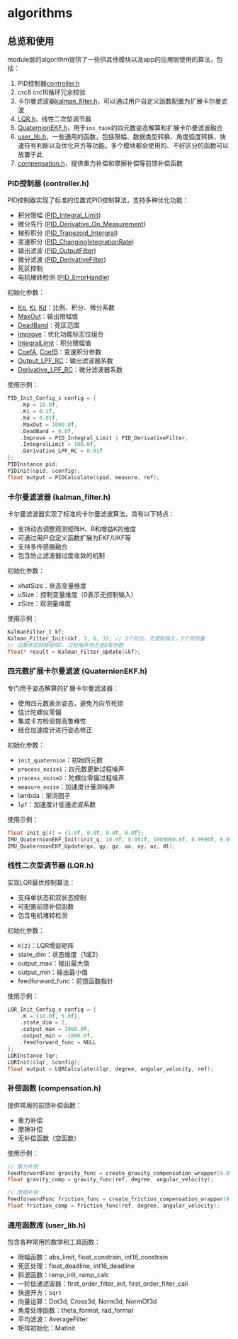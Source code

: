 # algorithms

## 总览和使用

module层的algorithm提供了一些供其他模块以及app的应用层使用的算法，包括：

1. PID控制器[controller.h](file:///home/pan/code/rm_base/modules/algorithm/controller.h)
2. crc8 crc16循环冗余校验
3. 卡尔曼滤波器[kalman_filter.h](file:///home/pan/code/rm_base/modules/algorithm/kalman_filter.h)，可以通过用户自定义函数配置为扩展卡尔曼滤波
4. [LQR.h](file:///home/pan/code/rm_base/modules/algorithm/LQR.h)，线性二次型调节器
5. [QuaternionEKF.h](file:///home/pan/code/rm_base/modules/algorithm/QuaternionEKF.h)，用于`ins_task`的四元数姿态解算和扩展卡尔曼滤波融合
6. [user_lib.h](file:///home/pan/code/rm_base/modules/algorithm/user_lib.h)，一些通用的函数，包括限幅、数据类型转换、角度弧度转换、快速符号判断以及优化开方等功能。多个模块都会使用的、不好区分的函数可以放置于此
7. [compensation.h](file:///home/pan/code/rm_base/modules/algorithm/compensation.h)，提供重力补偿和摩擦补偿等前馈补偿函数

### PID控制器 (controller.h)

PID控制器实现了标准的位置式PID控制算法，支持多种优化功能：

- 积分限幅 ([PID_Integral_Limit](file:///home/pan/code/rm_base/modules/algorithm/controller.h#L27-L27))
- 微分先行 ([PID_Derivative_On_Measurement](file:///home/pan/code/rm_base/modules/algorithm/controller.h#L28-L28))
- 梯形积分 ([PID_Trapezoid_Intergral](file:///home/pan/code/rm_base/modules/algorithm/controller.h#L29-L29))
- 变速积分 ([PID_ChangingIntegrationRate](file:///home/pan/code/rm_base/modules/algorithm/controller.h#L32-L32))
- 输出滤波 ([PID_OutputFilter](file:///home/pan/code/rm_base/modules/algorithm/controller.h#L31-L31))
- 微分滤波 ([PID_DerivativeFilter](file:///home/pan/code/rm_base/modules/algorithm/controller.h#L33-L33))
- 死区控制
- 电机堵转检测 ([PID_ErrorHandle](file:///home/pan/code/rm_base/modules/algorithm/controller.h#L34-L34))

初始化参数：

- [Kp](file:///home/pan/code/rm_base/modules/algorithm/controller.h#L98-L98), [Ki](file:///home/pan/code/rm_base/modules/algorithm/controller.h#L99-L99), [Kd](file:///home/pan/code/rm_base/modules/algorithm/controller.h#L100-L100)：比例、积分、微分系数
- [MaxOut](file:///home/pan/code/rm_base/modules/algorithm/controller.h#L101-L101)：输出限幅值
- [DeadBand](file:///home/pan/code/rm_base/modules/algorithm/controller.h#L102-L102)：死区范围
- [Improve](file:///home/pan/code/rm_base/modules/algorithm/controller.h#L105-L105)：优化功能标志位组合
- [IntegralLimit](file:///home/pan/code/rm_base/modules/algorithm/controller.h#L106-L106)：积分限幅值
- [CoefA](file:///home/pan/code/rm_base/modules/algorithm/controller.h#L107-L107), [CoefB](file:///home/pan/code/rm_base/modules/algorithm/controller.h#L108-L108)：变速积分参数
- [Output_LPF_RC](file:///home/pan/code/rm_base/modules/algorithm/controller.h#L109-L109)：输出滤波器系数
- [Derivative_LPF_RC](file:///home/pan/code/rm_base/modules/algorithm/controller.h#L110-L110)：微分滤波器系数

使用示例：

```c
PID_Init_Config_s config = {
    .Kp = 10.0f,
    .Ki = 0.1f,
    .Kd = 0.01f,
    .MaxOut = 1000.0f,
    .DeadBand = 0.0f,
    .Improve = PID_Integral_Limit | PID_DerivativeFilter,
    .IntegralLimit = 100.0f,
    .Derivative_LPF_RC = 0.01f
};
PIDInstance pid;
PIDInit(&pid, &config);
float output = PIDCalculate(&pid, measure, ref);
```

### 卡尔曼滤波器 (kalman_filter.h)

卡尔曼滤波器实现了标准的卡尔曼滤波算法，具有以下特点：

- 支持动态调整观测矩阵H、R和增益K的维度
- 可通过用户自定义函数扩展为EKF/UKF等
- 支持多传感器融合
- 包含防止滤波器过度收敛的机制

初始化参数：

- xhatSize：状态变量维度
- uSize：控制变量维度（0表示无控制输入）
- zSize：观测量维度

使用示例：

```c
KalmanFilter_t kf;
Kalman_Filter_Init(&kf, 3, 0, 3); // 3个状态，无控制输入，3个观测量
// 设置状态转移矩阵F、过程噪声协方差Q等参数
float* result = Kalman_Filter_Update(&kf);
```

### 四元数扩展卡尔曼滤波 (QuaternionEKF.h)

专门用于姿态解算的扩展卡尔曼滤波器：

- 使用四元数表示姿态，避免万向节死锁
- 估计陀螺仪零偏
- 集成卡方检验提高鲁棒性
- 结合加速度计进行姿态修正

初始化参数：

- `init_quaternion`：初始四元数
- `process_noise1`：四元数更新过程噪声
- `process_noise2`：陀螺仪零偏过程噪声
- `measure_noise`：加速度计量测噪声
- lambda：渐消因子
- `lpf`：加速度计低通滤波系数

使用示例：

```c
float init_q[4] = {1.0f, 0.0f, 0.0f, 0.0f};
IMU_QuaternionEKF_Init(init_q, 10.0f, 0.001f, 1000000.0f, 0.9996f, 0.0f);
IMU_QuaternionEKF_Update(gx, gy, gz, ax, ay, az, dt);
```

### 线性二次型调节器 (LQR.h)

实现LQR最优控制算法：

- 支持单状态和双状态控制
- 可配置前馈补偿函数
- 包含电机堵转检测

初始化参数：

- `K[2]`：LQR增益矩阵
- state_dim：状态维度（1或2）
- output_max：输出最大值
- output_min：输出最小值
- feedforward_func：前馈函数指针

使用示例：

```c
LQR_Init_Config_s config = {
    .K = {10.0f, 5.0f},
    .state_dim = 2,
    .output_max = 1000.0f,
    .output_min = -1000.0f,
    .feedforward_func = NULL
};
LQRInstance lqr;
LQRInit(&lqr, &config);
float output = LQRCalculate(&lqr, degree, angular_velocity, ref);
```

### 补偿函数 (compensation.h)

提供常用的前馈补偿函数：

- 重力补偿
- 摩擦补偿
- 无补偿函数（空函数）

使用示例：

```c
// 重力补偿
FeedforwardFunc gravity_func = create_gravity_compensation_wrapper(9.8f, 0.2f);
float gravity_comp = gravity_func(ref, degree, angular_velocity);

// 摩擦补偿
FeedforwardFunc friction_func = create_friction_compensation_wrapper(0.5f);
float friction_comp = friction_func(ref, degree, angular_velocity);
```

### 通用函数库 (user_lib.h)

包含各种常用的数学和工具函数：

- 限幅函数：abs_limit, float_constrain, int16_constrain
- 死区处理：float_deadline, int16_deadline
- 斜波函数：ramp_init, ramp_calc
- 一阶低通滤波器：first_order_filter_init, first_order_filter_cali
- 快速开方：`Sqrt`
- 向量运算：Dot3d, Cross3d, Norm3d, NormOf3d
- 角度处理函数：theta_format, rad_format
- 平均滤波：AverageFilter
- 矩阵初始化：MatInit
